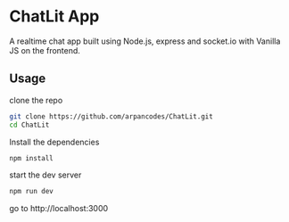 # ChatLit App

A realtime chat app built using Node.js, express and socket.io with Vanilla JS on the frontend.

## Usage

clone the repo

```sh
git clone https://github.com/arpancodes/ChatLit.git
cd ChatLit
```

Install the dependencies

```sh
npm install
```

start the dev server

```sh
npm run dev
```

go to http://localhost:3000